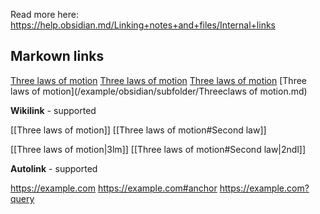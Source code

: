 Read more here: https://help.obsidian.md/Linking+notes+and+files/Internal+links

## Markown links

[Three laws of motion](subfolder/Three%20laws%20of%20motion.md)
[Three laws of motion](<subfolder/Three laws of motion.md>)
[Three laws of motion](/example/obsidian/subfolder/Three%20laws%20of%20motion.md)
[Three laws of motion](/example/obsidian/subfolder/Threeclaws of motion.md)

**Wikilink** - supported

[[Three laws of motion]]
[[Three laws of motion#Second law]]

[[Three laws of motion|3lm]]
[[Three laws of motion#Second law|2ndl]]

**Autolink** - supported

https://example.com
https://example.com#anchor
https://example.com?query

